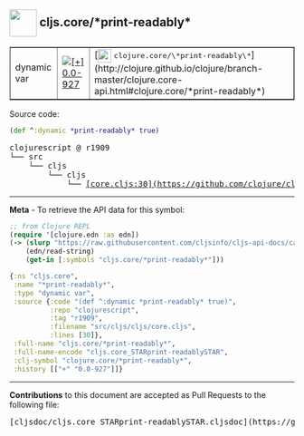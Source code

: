 ## <img width="48px" valign="middle" src="http://i.imgur.com/Hi20huC.png"> cljs.core/\*print-readably\*

 <table border="1">
<tr>

<td>dynamic var</td>
<td><a href="https://github.com/cljsinfo/cljs-api-docs/tree/0.0-927"><img valign="middle" alt="[+] 0.0-927" src="https://img.shields.io/badge/+-0.0--927-lightgrey.svg"></a> </td>
<td>
[<img height="24px" valign="middle" src="http://i.imgur.com/1GjPKvB.png"> <samp>clojure.core/\*print-readably\*</samp>](http://clojure.github.io/clojure/branch-master/clojure.core-api.html#clojure.core/*print-readably*)
</td>
</tr>
</table>






Source code:

```clj
(def ^:dynamic *print-readably* true)
```

 <pre>
clojurescript @ r1909
└── src
    └── cljs
        └── cljs
            └── <ins>[core.cljs:30](https://github.com/clojure/clojurescript/blob/r1909/src/cljs/cljs/core.cljs#L30)</ins>
</pre>


---

__Meta__ - To retrieve the API data for this symbol:

```clj
;; from Clojure REPL
(require '[clojure.edn :as edn])
(-> (slurp "https://raw.githubusercontent.com/cljsinfo/cljs-api-docs/catalog/cljs-api.edn")
    (edn/read-string)
    (get-in [:symbols "cljs.core/*print-readably*"]))
```

```clj
{:ns "cljs.core",
 :name "*print-readably*",
 :type "dynamic var",
 :source {:code "(def ^:dynamic *print-readably* true)",
          :repo "clojurescript",
          :tag "r1909",
          :filename "src/cljs/cljs/core.cljs",
          :lines [30]},
 :full-name "cljs.core/*print-readably*",
 :full-name-encode "cljs.core_STARprint-readablySTAR",
 :clj-symbol "clojure.core/*print-readably*",
 :history [["+" "0.0-927"]]}

```

---

__Contributions__ to this document are accepted as Pull Requests to the following file:

 <pre>
[cljsdoc/cljs.core_STARprint-readablySTAR.cljsdoc](https://github.com/cljsinfo/cljs-api-docs/blob/master/cljsdoc/cljs.core_STARprint-readablySTAR.cljsdoc)
</pre>

